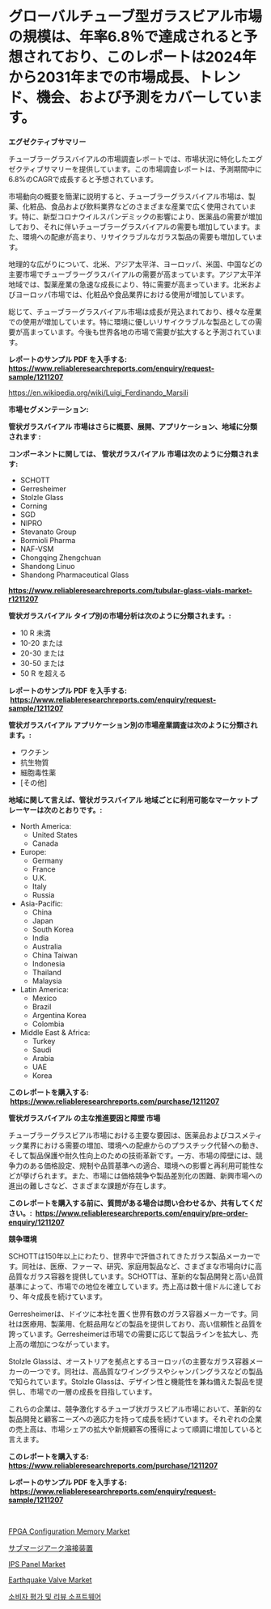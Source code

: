 <p><h1>グローバルチューブ型ガラスビアル市場の規模は、年率6.8％で達成されると予想されており、このレポートは2024年から2031年までの市場成長、トレンド、機会、および予測をカバーしています。</h1></p><p><strong>エグゼクティブサマリー</strong></p>
<p><p>チューブラーグラスバイアルの市場調査レポートでは、市場状況に特化したエグゼクティブサマリーを提供しています。この市場調査レポートは、予測期間中に6.8%のCAGRで成長すると予想されています。</p><p>市場動向の概要を簡潔に説明すると、チューブラーグラスバイアル市場は、製薬、化粧品、食品および飲料業界などのさまざまな産業で広く使用されています。特に、新型コロナウイルスパンデミックの影響により、医薬品の需要が増加しており、それに伴いチューブラーグラスバイアルの需要も増加しています。また、環境への配慮が高まり、リサイクラブルなガラス製品の需要も増加しています。</p><p>地理的な広がりについて、北米、アジア太平洋、ヨーロッパ、米国、中国などの主要市場でチューブラーグラスバイアルの需要が高まっています。アジア太平洋地域では、製薬産業の急速な成長により、特に需要が高まっています。北米およびヨーロッパ市場では、化粧品や食品業界における使用が増加しています。</p><p>総じて、チューブラーグラスバイアル市場は成長が見込まれており、様々な産業での使用が増加しています。特に環境に優しいリサイクラブルな製品としての需要が高まっています。今後も世界各地の市場で需要が拡大すると予測されています。</p></p>
<p><strong>レポートのサンプル PDF を入手する: <a href="https://www.reliableresearchreports.com/enquiry/request-sample/1211207">https://www.reliableresearchreports.com/enquiry/request-sample/1211207</a></strong></p>
<p><a href="https://en.wikipedia.org/wiki/Luigi_Ferdinando_Marsili">https://en.wikipedia.org/wiki/Luigi_Ferdinando_Marsili</a></p>
<p><strong>市場セグメンテーション:</strong></p>
<p><strong> 管状ガラスバイアル 市場はさらに概要、展開、アプリケーション、地域に分類されます :</strong></p>
<p><strong>コンポーネントに関しては、 管状ガラスバイアル 市場は次のように分類されます: &nbsp;</strong></p>
<p><ul><li>SCHOTT</li><li>Gerresheimer</li><li>Stolzle Glass</li><li>Corning</li><li>SGD</li><li>NIPRO</li><li>Stevanato Group</li><li>Bormioli Pharma</li><li>NAF-VSM</li><li>Chongqing Zhengchuan</li><li>Shandong Linuo</li><li>Shandong Pharmaceutical Glass</li></ul></p>
<p><strong><a href="https://www.reliableresearchreports.com/tubular-glass-vials-market-r1211207">https://www.reliableresearchreports.com/tubular-glass-vials-market-r1211207</a></strong></p>
<p><strong> 管状ガラスバイアル タイプ別の市場分析は次のように分類されます。:</strong></p>
<p><ul><li>10 R 未満</li><li>10-20 または</li><li>20-30 または</li><li>30-50 または</li><li>50 R を超える</li></ul></p>
<p><strong>レポートのサンプル PDF を入手する: &nbsp;<a href="https://www.reliableresearchreports.com/enquiry/request-sample/1211207">https://www.reliableresearchreports.com/enquiry/request-sample/1211207</a></strong></p>
<p><strong> 管状ガラスバイアル アプリケーション別の市場産業調査は次のように分類されます。:</strong></p>
<p><ul><li>ワクチン</li><li>抗生物質</li><li>細胞毒性薬</li><li>[その他]</li></ul></p>
<p><strong>地域に関して言えば、管状ガラスバイアル 地域ごとに利用可能なマーケットプレーヤーは次のとおりです。:</strong></p>
<p><ul>
    <li>
        North America:
        <ul>
            <li>United States</li>
            <li>Canada</li>
        </ul>
    </li>
    <li>
        Europe:
        <ul>
            <li>Germany</li>
            <li>France</li>
            <li>U.K.</li>
            <li>Italy</li>
            <li>Russia</li>
        </ul>
    </li>
    <li>
        Asia-Pacific:
        <ul>
            <li>China</li>
            <li>Japan</li>
            <li>South Korea</li>
            <li>India</li>
            <li>Australia</li>
            <li>China Taiwan</li>
            <li>Indonesia</li>
            <li>Thailand</li>
            <li>Malaysia</li>
        </ul>
    </li>
    <li>
        Latin America:
        <ul>
            <li>Mexico</li>
            <li>Brazil</li>
            <li>Argentina Korea</li>
            <li>Colombia</li>
        </ul>
    </li>
    <li>
        Middle East & Africa:
        <ul>
            <li>Turkey</li>
            <li>Saudi</li>
            <li>Arabia</li>
            <li>UAE</li>
            <li>Korea</li>
        </ul>
    </li>
    </ul></p>
<p><strong>このレポートを購入する: &nbsp;<a href="https://www.reliableresearchreports.com/purchase/1211207">https://www.reliableresearchreports.com/purchase/1211207</a></strong></p>
<p><strong>管状ガラスバイアル の主な推進要因と障壁 市場</strong></p>
<p><p>チューブラーグラスビアル市場における主要な要因は、医薬品およびコスメティック業界における需要の増加、環境への配慮からのプラスチック代替への動き、そして製品保護や耐久性向上のための技術革新です。一方、市場の障壁には、競争力のある価格設定、規制や品質基準への適合、環境への影響と再利用可能性などが挙げられます。また、市場には価格競争や製品差別化の困難、新興市場への進出の難しさなど、さまざまな課題が存在します。</p></p>
<p><strong>このレポートを購入する前に、質問がある場合は問い合わせるか、共有してください。:&nbsp; <a href="https://www.reliableresearchreports.com/enquiry/pre-order-enquiry/1211207">https://www.reliableresearchreports.com/enquiry/pre-order-enquiry/1211207</a></strong></p>
<p><strong>競争環境</strong></p>
<p><p>SCHOTTは150年以上にわたり、世界中で評価されてきたガラス製品メーカーです。同社は、医療、ファーマ、研究、家庭用製品など、さまざまな市場向けに高品質なガラス容器を提供しています。SCHOTTは、革新的な製品開発と高い品質基準によって、市場での地位を確立しています。売上高は数十億ドルに達しており、年々成長を続けています。</p><p>Gerresheimerは、ドイツに本社を置く世界有数のガラス容器メーカーです。同社は医療用、製薬用、化粧品用などの製品を提供しており、高い信頼性と品質を誇っています。Gerresheimerは市場での需要に応じて製品ラインを拡大し、売上高の増加につながっています。</p><p>Stolzle Glassは、オーストリアを拠点とするヨーロッパの主要なガラス容器メーカーの一つです。同社は、高品質なワイングラスやシャンパングラスなどの製品で知られています。Stolzle Glassは、デザイン性と機能性を兼ね備えた製品を提供し、市場での一層の成長を目指しています。</p><p>これらの企業は、競争激化するチューブ状ガラスビアル市場において、革新的な製品開発と顧客ニーズへの適応力を持って成長を続けています。それぞれの企業の売上高は、市場シェアの拡大や新規顧客の獲得によって順調に増加していると言えます。</p></p>
<p><strong>このレポートを購入する: &nbsp; <a href="https://www.reliableresearchreports.com/purchase/1211207">https://www.reliableresearchreports.com/purchase/1211207</a></strong></p>
<p><strong>レポートのサンプル PDF を入手する: &nbsp;<a href="https://www.reliableresearchreports.com/enquiry/request-sample/1211207">https://www.reliableresearchreports.com/enquiry/request-sample/1211207</a></strong><strong></strong></p>
<p>&nbsp;</p>
<p><p><a href="https://github.com/Gilanghao0/Market-Research-Report-List-1/blob/main/fpga-configuration-memory-market.md">FPGA Configuration Memory Market</a></p><p><a href="https://github.com/MosesSpinka1914/Market-Research-Report-List-2/blob/main/5178495149872.md">サブマージアーク溶接装置</a></p><p><a href="https://github.com/YashRP12/Market-Research-Report-List-5/blob/main/ips-panel-market.md">IPS Panel Market</a></p><p><a href="https://issuu.com/reportprime-2/docs/earthquake-valve-market-size-2030.pptx">Earthquake Valve Market</a></p><p><a href="https://github.com/vsoq0zknh59/Market-Research-Report-List-2/blob/main/1087675159618.md">소비자 평가 및 리뷰 소프트웨어</a></p></p>